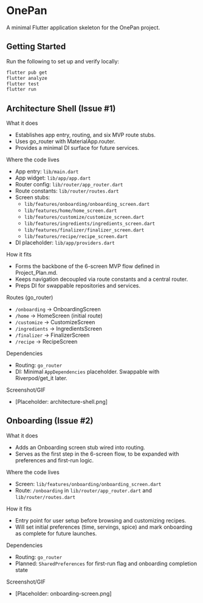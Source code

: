 # OnePan

A minimal Flutter application skeleton for the OnePan project.

## Getting Started

Run the following to set up and verify locally:

```sh
flutter pub get
flutter analyze
flutter test
flutter run
```

## Architecture Shell (Issue #1)

What it does
- Establishes app entry, routing, and six MVP route stubs.
- Uses go_router with MaterialApp.router.
- Provides a minimal DI surface for future services.

Where the code lives
- App entry: `lib/main.dart`
- App widget: `lib/app/app.dart`
- Router config: `lib/router/app_router.dart`
- Route constants: `lib/router/routes.dart`
- Screen stubs:
  - `lib/features/onboarding/onboarding_screen.dart`
  - `lib/features/home/home_screen.dart`
  - `lib/features/customize/customize_screen.dart`
  - `lib/features/ingredients/ingredients_screen.dart`
  - `lib/features/finalizer/finalizer_screen.dart`
  - `lib/features/recipe/recipe_screen.dart`
- DI placeholder: `lib/app/providers.dart`

How it fits
- Forms the backbone of the 6-screen MVP flow defined in Project_Plan.md.
- Keeps navigation decoupled via route constants and a central router.
- Preps DI for swappable repositories and services.

Routes (go_router)
- `/onboarding` → OnboardingScreen
- `/home` → HomeScreen (initial route)
- `/customize` → CustomizeScreen
- `/ingredients` → IngredientsScreen
- `/finalizer` → FinalizerScreen
- `/recipe` → RecipeScreen

Dependencies
- Routing: `go_router`
- DI: Minimal `AppDependencies` placeholder. Swappable with Riverpod/get_it later.

Screenshot/GIF
- [Placeholder: architecture-shell.png]

## Onboarding (Issue #2)

What it does
- Adds an Onboarding screen stub wired into routing.
- Serves as the first step in the 6-screen flow, to be expanded with preferences and first-run logic.

Where the code lives
- Screen: `lib/features/onboarding/onboarding_screen.dart`
- Route: `/onboarding` in `lib/router/app_router.dart` and `lib/router/routes.dart`

How it fits
- Entry point for user setup before browsing and customizing recipes.
- Will set initial preferences (time, servings, spice) and mark onboarding as complete for future launches.

Dependencies
- Routing: `go_router`
- Planned: `SharedPreferences` for first-run flag and onboarding completion state

Screenshot/GIF
- [Placeholder: onboarding-screen.png]
